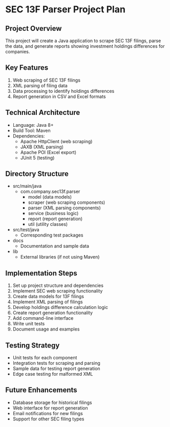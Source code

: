 # SEC 13F Parser Project Plan

## Project Overview
This project will create a Java application to scrape SEC 13F filings, parse the data, and generate reports showing investment holdings differences for companies.

## Key Features
1. Web scraping of SEC 13F filings
2. XML parsing of filing data
3. Data processing to identify holdings differences
4. Report generation in CSV and Excel formats

## Technical Architecture
- Language: Java 8+
- Build Tool: Maven
- Dependencies:
  - Apache HttpClient (web scraping)
  - JAXB (XML parsing)
  - Apache POI (Excel export)
  - JUnit 5 (testing)

## Directory Structure
- src/main/java
  - com.company.sec13f.parser
    - model (data models)
    - scraper (web scraping components)
    - parser (XML parsing components)
    - service (business logic)
    - report (report generation)
    - util (utility classes)
- src/test/java
  - Corresponding test packages
- docs
  - Documentation and sample data
- lib
  - External libraries (if not using Maven)

## Implementation Steps
1. Set up project structure and dependencies
2. Implement SEC web scraping functionality
3. Create data models for 13F filings
4. Implement XML parsing of filings
5. Develop holdings difference calculation logic
6. Create report generation functionality
7. Add command-line interface
8. Write unit tests
9. Document usage and examples

## Testing Strategy
- Unit tests for each component
- Integration tests for scraping and parsing
- Sample data for testing report generation
- Edge case testing for malformed XML

## Future Enhancements
- Database storage for historical filings
- Web interface for report generation
- Email notifications for new filings
- Support for other SEC filing types